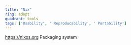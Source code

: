 ```yaml
---
title: "Nix"
ring: adopt
quadrant: tools
tags: ['Usability', ' Reproducability', ' Portability']
---
```

https://nixos.org
Packaging system
